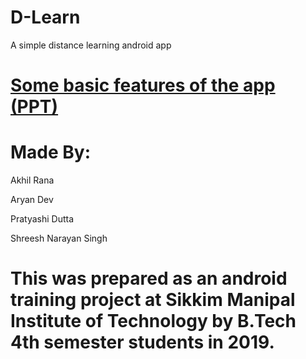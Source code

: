 # D-Learn
A simple distance learning android app


# [Some basic features of the app (PPT)](https://akhil-rana.github.io/D-Learn/) 


# Made By:

Akhil Rana 

Aryan Dev

Pratyashi Dutta

Shreesh Narayan Singh



# This was prepared as an android training project at Sikkim Manipal Institute of Technology by B.Tech 4th semester students in 2019.
